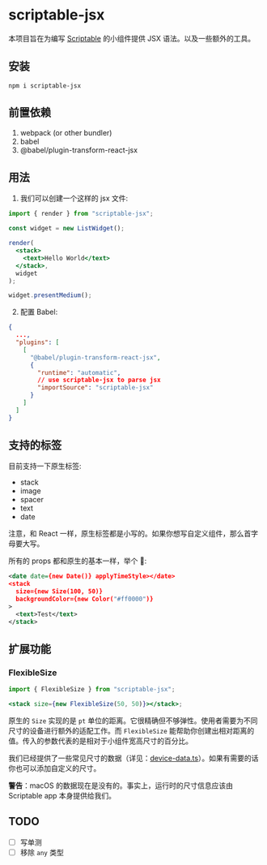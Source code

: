 # scriptable-jsx

本项目旨在为编写 [Scriptable](https://scriptable.app/) 的小组件提供 JSX 语法。以及一些额外的工具。

## 安装

`npm i scriptable-jsx`

## 前置依赖

1. webpack (or other bundler)
2. babel
3. @babel/plugin-transform-react-jsx

## 用法

1. 我们可以创建一个这样的 jsx 文件:

```jsx
import { render } from "scriptable-jsx";

const widget = new ListWidget();

render(
  <stack>
    <text>Hello World</text>
  </stack>,
  widget
);

widget.presentMedium();
```

2. 配置 Babel:

```json
{
  ...,
  "plugins": [
    [
      "@babel/plugin-transform-react-jsx",
      {
        "runtime": "automatic",
        // use scriptable-jsx to parse jsx
        "importSource": "scriptable-jsx"
      }
    ]
  ]
}
```

## 支持的标签

目前支持一下原生标签:

- stack
- image
- spacer
- text
- date

注意，和 React 一样，原生标签都是小写的。如果你想写自定义组件，那么首字母要大写。

所有的 props 都和原生的基本一样，举个 🌰:

```xml
<date date={new Date()} applyTimeStyle></date>
<stack
  size={new Size(100, 50)}
  backgroundColor={new Color("#ff0000")}
>
  <text>Test</text>
</stack>
```

## 扩展功能

### FlexibleSize

```jsx
import { FlexibleSize } from "scriptable-jsx";

<stack size={new FlexibleSize(50, 50)}></stack>;
```

原生的 `Size` 实现的是 `pt` 单位的距离。它很精确但不够弹性。使用者需要为不同尺寸的设备进行额外的适配工作。而 `FlexibleSize` 能帮助你创建出相对距离的值。传入的参数代表的是相对于小组件宽高尺寸的百分比。

我们已经提供了一些常见尺寸的数据（详见：[device-data.ts](https://github.com/maoqxxmm/scriptable-jsx/blob/master/src/utils/size/device-data.ts)）。如果有需要的话你也可以添加自定义的尺寸。

**警告**：macOS 的数据现在是没有的。事实上，运行时的尺寸信息应该由 Scriptable app 本身提供给我们。

## TODO

- [ ] 写单测
- [ ] 移除 `any` 类型
